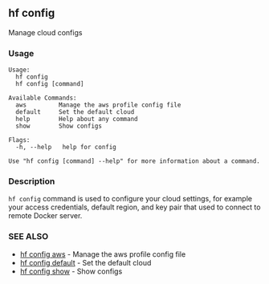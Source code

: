 ## hf config

Manage cloud configs

<!-- usage -->

### Usage

```
Usage:
  hf config
  hf config [command]

Available Commands:
  aws         Manage the aws profile config file
  default     Set the default cloud
  help        Help about any command
  show        Show configs

Flags:
  -h, --help   help for config

Use "hf config [command] --help" for more information about a command.

```
<!-- description and examples -->

### Description

`hf config` command is used to configure your cloud settings,
for example your access credentials,
default region, and key pair that used to connect to remote Docker server.



<!-- see also -->

### SEE ALSO

* [hf config aws](hf_config_aws.md)	 - Manage the aws profile config file
* [hf config default](hf_config_default.md)	 - Set the default cloud
* [hf config show](hf_config_show.md)	 - Show configs

